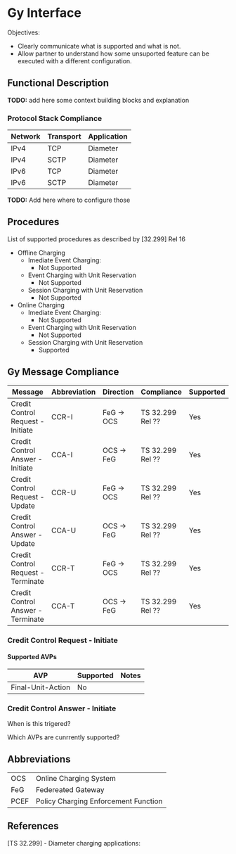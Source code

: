 # Gy Interface

Objectives:
- Clearly communicate what is supported and what is not.
- Allow partner to understand how some unsuported feature can be executed with a different configuration.

## Functional Description

**TODO:** add here some context building blocks and explanation

### Protocol Stack Compliance

| Network | Transport | Application 
| --- | --- | --- | 
| IPv4 | TCP | Diameter 
| IPv4 | SCTP | Diameter 
| IPv6 | TCP | Diameter 
| IPv6 | SCTP | Diameter 

**TODO:** Add here where to configure those


## Procedures

List of supported procedures as described by [32.299] Rel 16

- Offline Charging
    - Imediate Event Charging: 
      - Not Supported
    - Event Charging with Unit Reservation
      - Not Supported
    - Session Charging with Unit Reservation
      - Not Supported
- Online Charging
    - Imediate Event Charging: 
      - Not Supported
    - Event Charging with Unit Reservation
      - Not Supported
    - Session Charging with Unit Reservation
      - Supported


## Gy Message Compliance

| Message | Abbreviation | Direction | Compliance | Supported |
| --- | --- | --- | --- | --- |
| Credit Control Request - Initiate | CCR-I | FeG -> OCS | TS 32.299 Rel ?? | Yes
| Credit Control Answer - Initiate | CCA-I | OCS -> FeG | TS 32.299 Rel ?? | Yes
| Credit Control Request - Update | CCR-U | FeG -> OCS | TS 32.299 Rel ?? | Yes
| Credit Control Answer - Update | CCA-U | OCS -> FeG | TS 32.299 Rel ?? | Yes
| Credit Control Request - Terminate | CCR-T | FeG -> OCS | TS 32.299 Rel ?? | Yes
| Credit Control Answer - Terminate | CCA-T | OCS -> FeG | TS 32.299 Rel ?? | Yes


### Credit Control Request - Initiate

#### Supported AVPs

| AVP | Supported | Notes |
| --- | --- | --- |
| Final-Unit-Action | No | 

### Credit Control Answer - Initiate

When is this trigered?

Which AVPs are cunrrently supported?

## Abbreviations

| | |
| --- | --- |
| OCS | Online Charging System
| FeG | Federeated Gateway
| PCEF | Policy Charging Enforcement Function |

## References

[TS 32.299] - Diameter charging applications: 
